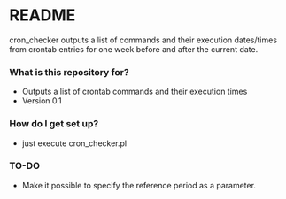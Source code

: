 # README

cron_checker outputs a list of commands and their execution dates/times from crontab entries for one week before and after the current date.

### What is this repository for?

* Outputs a list of crontab commands and their execution times
* Version 0.1

### How do I get set up?

* just execute cron_checker.pl

### TO-DO

* Make it possible to specify the reference period as a parameter.

